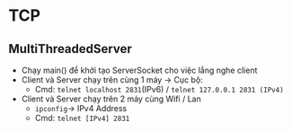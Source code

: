 # TCP
## MultiThreadedServer
- Chạy main() để khởi tạo ServerSocket cho việc lắng nghe client
- Client và Server chạy trên cùng 1 máy → Cục bộ:
    - Cmd: `telnet localhost 2831`(IPv6) / `telnet 127.0.0.1 2831 (IPv4)`
- Client và Server chạy trên 2 máy cùng Wifi / Lan
    - `ipconfig`→ IPv4 Address
    - Cmd: `telnet [IPv4] 2831`